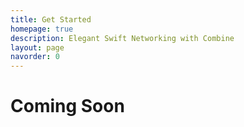 ```yaml
---
title: Get Started
homepage: true
description: Elegant Swift Networking with Combine
layout: page
navorder: 0
---
```


# Coming Soon
